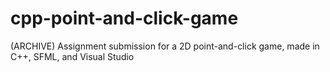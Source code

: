 # cpp-point-and-click-game
(ARCHIVE) Assignment submission for a 2D point-and-click game, made in C++, SFML, and Visual Studio
